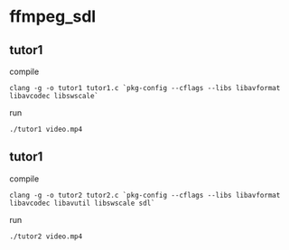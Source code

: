 # ffmpeg_sdl
## tutor1
compile 
```
clang -g -o tutor1 tutor1.c `pkg-config --cflags --libs libavformat libavcodec libswscale`
```
run 
```
./tutor1 video.mp4
```

## tutor1
compile 
```
clang -g -o tutor2 tutor2.c `pkg-config --cflags --libs libavformat libavcodec libavutil libswscale sdl`
```
run 
```
./tutor2 video.mp4
```







